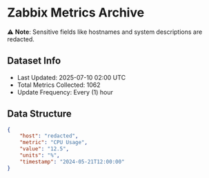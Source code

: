 # Zabbix Metrics Archive

⚠️ **Note**: Sensitive fields like hostnames and system descriptions are redacted.

## Dataset Info
- Last Updated: 2025-07-10 02:00 UTC
- Total Metrics Collected: 1062
- Update Frequency: Every (1) hour

## Data Structure
```json
{
    "host": "redacted",
    "metric": "CPU Usage",
    "value": "12.5",
    "units": "%",
    "timestamp": "2024-05-21T12:00:00"
}
```

